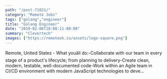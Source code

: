 ```yaml
---
path: "/post-71021/"
category: "Remote Jobs"
tags: ["golang","engineer"]
title: "Golang Engineer"
date: "2019-02-06T18:00:11-08:00"
summary: "Clevertech"
images: ["https://remoteok.io/assets/logo-square.png"]
---
```


Remote, United States - What youâll do:-Collaborate with our team in every stage of a product's lifecycle; from planning to delivery-Create clean, modern, testable, well-documented code-Work within an Agile team in CI/CD environment with modern JavaScript technologies to deve...

